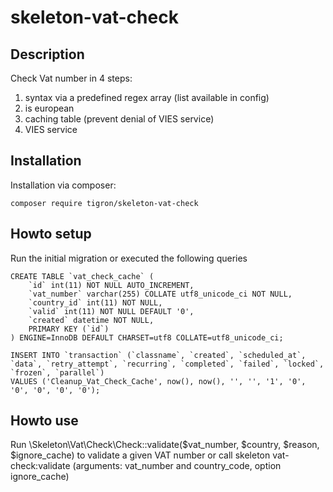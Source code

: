 # skeleton-vat-check

## Description

Check Vat number in 4 steps:
1. syntax via a predefined regex array (list available in config)
2. is european
3. caching table (prevent denial of VIES service)
4. VIES service

## Installation

Installation via composer:

    composer require tigron/skeleton-vat-check

## Howto setup

Run the initial migration or executed the following queries

	CREATE TABLE `vat_check_cache` (
  		`id` int(11) NOT NULL AUTO_INCREMENT,
  		`vat_number` varchar(255) COLLATE utf8_unicode_ci NOT NULL,
  		`country_id` int(11) NOT NULL,
  		`valid` int(11) NOT NULL DEFAULT '0',
  		`created` datetime NOT NULL,
  		PRIMARY KEY (`id`)
	) ENGINE=InnoDB DEFAULT CHARSET=utf8 COLLATE=utf8_unicode_ci;

	INSERT INTO `transaction` (`classname`, `created`, `scheduled_at`, `data`, `retry_attempt`, `recurring`, `completed`, `failed`, `locked`, `frozen`, `parallel`) 
	VALUES ('Cleanup_Vat_Check_Cache', now(), now(), '', '', '1', '0', '0', '0', '0', '0');
	
## Howto use

Run \Skeleton\Vat\Check\Check::validate($vat_number, $country, $reason, $ignore_cache) to validate a given VAT number
or call skeleton vat-check:validate (arguments: vat_number and country_code, option ignore_cache)
